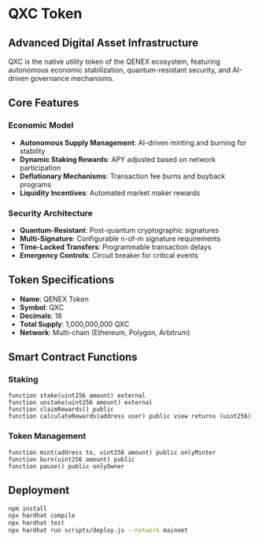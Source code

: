 # QXC Token

## Advanced Digital Asset Infrastructure

QXC is the native utility token of the QENEX ecosystem, featuring autonomous economic stabilization, quantum-resistant security, and AI-driven governance mechanisms.

## Core Features

### Economic Model
- **Autonomous Supply Management**: AI-driven minting and burning for stability
- **Dynamic Staking Rewards**: APY adjusted based on network participation
- **Deflationary Mechanisms**: Transaction fee burns and buyback programs
- **Liquidity Incentives**: Automated market maker rewards

### Security Architecture  
- **Quantum-Resistant**: Post-quantum cryptographic signatures
- **Multi-Signature**: Configurable n-of-m signature requirements
- **Time-Locked Transfers**: Programmable transaction delays
- **Emergency Controls**: Circuit breaker for critical events

## Token Specifications
- **Name**: QENEX Token
- **Symbol**: QXC  
- **Decimals**: 18
- **Total Supply**: 1,000,000,000 QXC
- **Network**: Multi-chain (Ethereum, Polygon, Arbitrum)

## Smart Contract Functions

### Staking
```solidity
function stake(uint256 amount) external
function unstake(uint256 amount) external  
function claimRewards() public
function calculateRewards(address user) public view returns (uint256)
```

### Token Management
```solidity
function mint(address to, uint256 amount) public onlyMinter
function burn(uint256 amount) public
function pause() public onlyOwner
```

## Deployment
```bash
npm install
npx hardhat compile
npx hardhat test
npx hardhat run scripts/deploy.js --network mainnet
```
